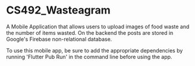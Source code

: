 # CS492_Wasteagram

A Mobile Application that allows users to upload images of food waste and the number of items wasted. 
On the backend the posts are stored in Google's Firebase non-relational database. 

To use this mobile app, be sure to add the appropriate dependencies by running 'Flutter Pub Run' in the command line before using the app.
